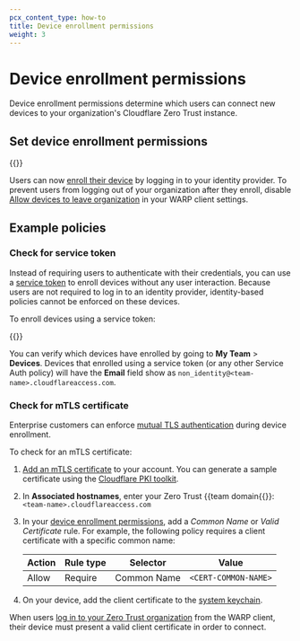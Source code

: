 ```yaml
---
pcx_content_type: how-to
title: Device enrollment permissions
weight: 3
---
```


# Device enrollment permissions

Device enrollment permissions determine which users can connect new devices to your organization's Cloudflare Zero Trust instance.

## Set device enrollment permissions

{{<render file="_device-enrollment.md">}}

Users can now [enroll their device](/cloudflare-one/connections/connect-devices/warp/deployment/manual-deployment/) by logging in to your identity provider. To prevent users from logging out of your organization after they enroll, disable [Allow devices to leave organization](/cloudflare-one/connections/connect-devices/warp/configure-warp/warp-settings/#allow-device-to-leave-organization) in your WARP client settings.

## Example policies

### Check for service token

Instead of requiring users to authenticate with their credentials, you can use a [service token](/cloudflare-one/identity/service-tokens/) to enroll devices without any user interaction. Because users are not required to log in to an identity provider, identity-based policies cannot be enforced on these devices.

To enroll devices using a service token:

{{<render file="_service-token-enrollment.md">}}

You can verify which devices have enrolled by going to **My Team** > **Devices**. Devices that enrolled using a service token (or any other Service Auth policy) will have the **Email** field show as `non_identity@<team-name>.cloudflareaccess.com`.

### Check for mTLS certificate

Enterprise customers can enforce [mutual TLS authentication](/cloudflare-one/identity/devices/access-integrations/mutual-tls-authentication/) during device enrollment.

To check for an mTLS certificate:

1. [Add an mTLS certificate](/cloudflare-one/identity/devices/access-integrations/mutual-tls-authentication/#add-mtls-authentication-to-your-access-configuration) to your account. You can generate a sample certificate using the [Cloudflare PKI toolkit](/cloudflare-one/identity/devices/access-integrations/mutual-tls-authentication/#test-mtls-using-cloudflare-pki).

2. In **Associated hostnames**, enter your Zero Trust {{<glossary-tooltip term_id="team-domain">team domain{{</glossary-tooltip>}}: `<team-name>.cloudflareaccess.com`
3. In your [device enrollment permissions](#set-device-enrollment-permissions), add a _Common Name_ or _Valid Certificate_ rule. For example, the following policy requires a client certificate with a specific common name:

    | Action   | Rule type | Selector    | Value                 |
    | -------- | --------- | ------------| --------------------- |
    | Allow    | Require   | Common Name |  `<CERT-COMMON-NAME>` |

4. On your device, add the client certificate to the [system keychain](/cloudflare-one/identity/devices/access-integrations/mutual-tls-authentication/#test-in-the-browser).

When users [log in to your Zero Trust organization](/cloudflare-one/connections/connect-devices/warp/deployment/manual-deployment/#enroll-a-device-manually) from the WARP client, their device must present a valid client certificate in order to connect.
